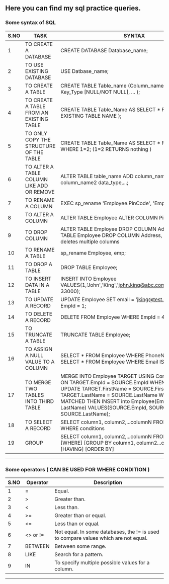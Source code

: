 

## Here you can find my sql practice queries.

### Some syntax of SQL


| S.NO | TASK | SYNTAX|
|------|------|-------|
|1| TO CREATE A DATABASE | CREATE DATABASE Database_name; |
|2| TO USE EXISTING DATABASE | USE Datbase_name; |
|3| TO CREATE A TABLE | CREATE TABLE Table_name (Column_name Data_Type Key_Type [NULL/NOT NULL], ... ); |
|4| TO CREATE A TABLE FROM AN EXISTING TABLE |  CREATE TABLE Table_Name AS SELECT * FROM EMPLOYEE ( EXISTING TABLE NAME ); |
|5| TO ONLY COPY THE STRUCTURE OF THE TABLE | CREATE TABLE Table_Name AS SELECT * FROM Employee WHERE 1=2; (1=2 RETURNS nothing ) |
|6| TO ALTER A TABLE COLUMN LIKE ADD OR REMOVE | ALTER TABLE table_name ADD column_name1 data_type,     column_name2 data_type,...;|
|7| TO RENAME A COLUMN | EXEC sp_rename 'Employee.PinCode', 'Employee.ZipCode';|
|8| TO ALTER A COLUMN | ALTER TABLE Employee ALTER COLUMN PinCode integer; |
|9| TO DROP COLUMN | ALTER TABLE Employee DROP COLUMN Address; ALTER TABLE Employee DROP COLUMN Address, City, Pincode; -- deletes multiple columns |
|10| TO RENAME A TABLE | sp_rename Employee, emp; |
|11| TO DROP A TABLE | DROP TABLE Employee; |
|12| TO INSERT DATA IN A TABLE | INSERT INTO Employee VALUES(1,'John','King','john.king@abc.com','123.123.1834', 33000); |
|13| TO UPDATE A RECORD | UPDATE Employee SET email = 'jking@test.com' WHERE EmpId = 1; |
|14| TO DELETE A RECORD | DELETE FROM Employee WHERE EmpId = 4; |
|15| TO TRUNCATE A TABLE | TRUNCATE TABLE Employee; |
|16| TO ASSIGN A NULL VALUE TO A COLUMN | SELECT * FROM Employee WHERE PhoneNo IS NULL; SELECT * FROM Employee WHERE Email IS NOT NULL; |
|17| TO MERGE TWO TABLES INTO THIRD TABLE |MERGE INTO Employee TARGET USING Consultant SOURCE ON TARGET.EmpId = SOURCE.EmpId WHEN MATCHED THEN UPDATE TARGET.FirstName = SOURCE.FirstName, TARGET.LastName = SOURCE.LastName WHEN NOT MATCHED THEN INSERT into Employee(EmpId, FirstName, LastName) VALUES(SOURCE.EmpId, SOURCE.FirstName, SOURCE.LastName);|
|18| TO SELECT A RECORD | SELECT column1, column2,...columnN FROM table_name WHERE conditions |
|19| GROUP | SELECT column1, column2,...columnN FROM table_name [WHERE] [GROUP BY column1, column2...columnN] [HAVING] [ORDER BY]|
---

### Some operators ( CAN BE USED FOR WHERE CONDITION )

| S.NO | Operator | Description |
|------|----------|-------------|
| 1 | =	    |  Equal. |
| 2 | >	    |  Greater than. |
| 3 | <	    |  Less than. |
| 4 | >=	    |  Greater than or equal. |
| 5 | <=	    |  Less than or equal. |
| 6 | <> or !=|	Not equal. In some databases, the != is used to compare values which are not equal. |
| 7 | BETWEEN	|  Between some range. |
| 8 | LIKE	|  Search for a pattern. |
| 9 | IN	    |  To specify multiple possible values for a column. |
---
